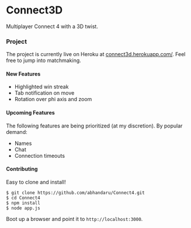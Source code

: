 # Connect3D

Multiplayer Connect 4 with a 3D twist.

### Project

The project is currently live on Heroku at [connect3d.herokuapp.com/](http://connect3d.herokuapp.com/). Feel free to jump into matchmaking.


#### New Features

- Highlighted win streak
- Tab notification on move
- Rotation over phi axis and zoom


#### Upcoming Features

The following features are being prioritized (at my discretion). By popular demand:

- Names
- Chat
- Connection timeouts


#### Contributing

Easy to clone and install!

    $ git clone https://github.com/abhandaru/Connect4.git
    $ cd Connect4
    $ npm install
    $ node app.js

Boot up a browser and point it to `http://localhost:3000`.
